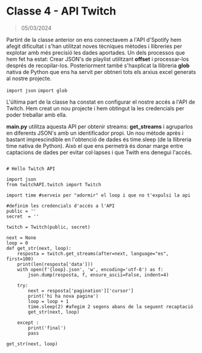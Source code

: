 # Classe 4 - API Twitch

> 05/03/2024

Partint de la classe anterior on ens connectavem a l'API d'Spotify hem afegit dificultat i s'han utilitzat noves tècniques mètodes i llibreries per explotar amb més precisió les dades aportades.
Un dels processos que hem fet ha estat: Crear JSON's de playlist utilitzant **offset** i processar-los després de recopilar-los. Posteriorment també s'haxplicat la llibreria **glob** nativa de Python que ens ha servit per obtneri tots els arxius excel generats al nostre projecte.


<code>import json</code>
<code>import glob</code>


L'última part de la classe ha constat en configurar el nostre accés a l'API de Twitch. Hem creat un nou projecte i hem obtingut la les credencials per poder treballar amb ella. 

__main.py__ utilitza aquesta API per obtenir streams: **get_streams** i agruparlos en diferents JSON's amb un identificador propi. Un nou mètode après i bastant imprescindible en l'obtenció de dades és time.sleep (de la llibreria time nativa de Python). Això el que ens permetrà és donar marge entre captacions de dades per evitar col·lapses i que Twith ens denegui l'accés.

```

# Hello Twitch API

import json
from twitchAPI.twitch import Twitch

import time #serveix per "adormir" el loop i que no t'expulsi la api

#definim les credencials d'accés a l'API
public = ''
secret  = ''

twitch = Twitch(public, secret)

next = None
loop = 0
def get_str(next, loop):
    resposta = twitch.get_streams(after=next, language="es", first=100)
    print(len(resposta['data']))
    with open(f'{loop}.json', 'w', encoding='utf-8') as f:
        json.dump(resposta, f, ensure_ascii=False, indent=4)

    try:
        next = resposta['pagination']['cursor']
        print('hi ha nova pagina')
        loop = loop + 1
        time.sleep(2) #afegim 2 segons abans de la seguent recaptació
        get_str(next, loop)

    except :
        print('final')
        pass

get_str(next, loop)

```

